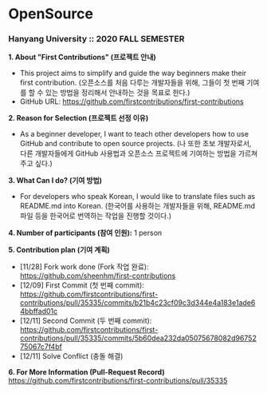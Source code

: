 # OpenSource

### Hanyang University :: 2020 FALL SEMESTER

**1. About "First Contributions" (프로젝트 안내)**
  - This project aims to simplify and guide the way beginners make their first contribution.
    (오픈소스를 처음 다루는 개발자들을 위해, 그들이 첫 번째 기여를 할 수 있는 방법을 정리해서 안내하는 것을 목표로 한다.)
  - GitHub URL: https://github.com/firstcontributions/first-contributions
  
**2. Reason for Selection (프로젝트 선정 이유)**
  - As a beginner developer, I want to teach other developers how to use GitHub and contribute to open source projects.
    (나 또한 초보 개발자로서, 다른 개발자들에게 GitHub 사용법과 오픈소스 프로젝트에 기여하는 방법을 가르쳐주고 싶다.)

**3. What Can I do? (기여 방법)**
  - For developers who speak Korean, I would like to translate files such as README.md into Korean.
    (한국어를 사용하는 개발자들을 위해, README.md 파일 등을 한국어로 번역하는 작업을 진행할 것이다.)

**4. Number of participants (참여 인원):** 1 person

**5. Contribution plan (기여 계획)**
  - [11/28] Fork work done (Fork 작업 완료): https://github.com/sheenhm/first-contributions
  - [12/09] First Commit (첫 번째 commit): https://github.com/firstcontributions/first-contributions/pull/35335/commits/b21b4c23cf09c3d344e4a183e1ade64bbffad01c
  - [12/11] Second Commit (두 번째 commit): https://github.com/firstcontributions/first-contributions/pull/35335/commits/5b60dea232da05075678082d9675275067c7f4bf
  - [12/11] Solve Conflict (충돌 해결)
  
**6. For More Information (Pull-Request Record)**
  https://github.com/firstcontributions/first-contributions/pull/35335

